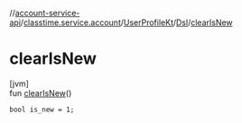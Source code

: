 //[account-service-api](../../../../index.md)/[classtime.service.account](../../index.md)/[UserProfileKt](../index.md)/[Dsl](index.md)/[clearIsNew](clear-is-new.md)

# clearIsNew

[jvm]\
fun [clearIsNew](clear-is-new.md)()

<code>bool is_new = 1;</code>
